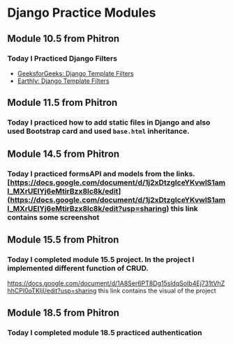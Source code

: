 # Django Practice Modules

## Module 10.5 from Phitron

### Today I Practiced Django Filters

- [GeeksforGeeks: Django Template Filters](https://www.geeksforgeeks.org/django-template-filters/)
- [Earthly: Django Template Filters](https://earthly.dev/blog/django-template-filters/)

## Module 11.5 from Phitron

### Today I practiced how to add static files in Django and also used Bootstrap card and used `base.html` inheritance.

## Module 14.5 from Phitron

### Today I practiced formsAPI and models from the links. [https://docs.google.com/document/d/1j2xDtzgIceYKvwlS1aml_MXrUElYj6eMtirBzx8lc8k/edit](https://docs.google.com/document/d/1j2xDtzgIceYKvwlS1aml_MXrUElYj6eMtirBzx8lc8k/edit?usp=sharing) this link contains some screenshot

## Module 15.5 from Phitron

### Today I completed module 15.5 project. In the project I implemented different function of CRUD.
https://docs.google.com/document/d/1A8Ser6PT8Dg15sldqSoIb4Ej731tVhZhhCPI0oTKIjI/edit?usp=sharing
this link contains the visual of the project

## Module 18.5 from Phitron

### Today I completed module 18.5 practiced authentication 
